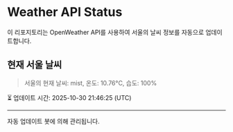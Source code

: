 
# Weather API Status

이 리포지토리는 OpenWeather API를 사용하여 서울의 날씨 정보를 자동으로 업데이트합니다.

## 현재 서울 날씨
> 서울의 현재 날씨: mist, 온도: 10.76°C, 습도: 100%

⏳ 업데이트 시간: 2025-10-30 21:46:25 (UTC)

---
자동 업데이트 봇에 의해 관리됩니다.
